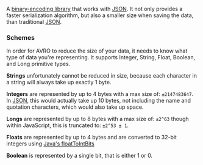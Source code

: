A [binary-encoding library] that works with [JSON]. It not only provides a faster serialization algorithm, but also a smaller size when saving the data, than traditional [JSON].
### Schemes
In order for AVRO to reduce the size of your data, it needs to know what type of data you're representing. It supports Integer, String, Float, Boolean, and Long primitive types.

**Strings** unfortunately cannot be reduced in size, because each character in a string will always take up exactly 1 byte.

**Integers** are represented by up to 4 bytes with a max size of: `±2147483647`. In [JSON], this would actually take up 10 bytes, not including the name and quotation characters, which would also take up space.

**Longs** are represented by up to 8 bytes with a max size of: `±2^63` though within JavaScript, this is truncated to: `±2^53 ± 1`.

**Floats** are represented by up to 4 bytes and are converted to 32-bit integers using [Java's floatToIntBits]

**Boolean** is represented by a single bit, that is either 1 or 0.




[Java's floatToIntBits]:https://java.sun.com/javase/6/docs/api/java/lang/Float.html#floatToIntBits%28float%29
[binary-encoding library]:https://avro.apache.org/docs/current/spec.html
[JSON]:https://www.w3schools.com/js/js_json.asp